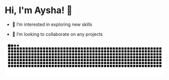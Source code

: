 # Hi, I'm Aysha! 👋
<!-- - 👋 Hi, I’m @Aysha-Fathima -->
- 👀 I’m interested in exploring new skills
<!-- - 🌱 I’m currently learning -->
- 💞️ I’m looking to collaborate on any projects
<!-- - 📫 How to reach me  -->
<!---
Aysha-Fathima/Aysha-Fathima is a ✨ special ✨ repository because its `README.md` (this file) appears on your GitHub profile.
You can click the Preview link to take a look at your changes.
--->

<!-- ![trophy](https://github-profile-trophy.vercel.app/?username=Aysha-Fathima) -->

<!-- [![GitHub Streak](https://github-readme-streak-stats.herokuapp.com?user=Aysha-Fathima&hide_border=true)](https://git.io/streak-stats) -->

<!-- [![GitHub Streak](https://streak-stats.demolab.com/?user=Aysha-Fathima&theme=dark)](https://git.io/streak-stats) -->


<!-- ![My Skills](https://skillicons.dev/icons?i=git,github,discord,bootstrap,c,tensorflow,html,css,tailwindcss,django,nodejs,react,php,flutter,wordpress,mongodb) -->
<!-- ![Top Langs](https://github-readme-stats.vercel.app/api/top-langs/?username=Aysha-Fathima&theme=tokyonight) -->

<!-- ![Kattni's GitHub stats](https://github-readme-stats.vercel.app/api?username=Aysha-Fathima) -->
<!-- <img src="https://github-readme-stats.vercel.app/api?username=Aysha-Fathima&show_icons=true&theme=dark"/> -->

<!--
<img height=50 src="https://cdn.jsdelivr.net/gh/devicons/devicon/icons/python/python-original.svg"/><img height=50 src="https://cdn.jsdelivr.net/gh/devicons/devicon/icons/java/java-original.svg"/><img height=50 src="https://cdn.jsdelivr.net/gh/devicons/devicon/icons/html5/html5-original.svg" /><img height=50 src="https://cdn.jsdelivr.net/gh/devicons/devicon/icons/css3/css3-original.svg" /><img height=50 src="https://cdn.jsdelivr.net/gh/devicons/devicon/icons/react/react-original.svg" /><img height=50 src="https://cdn.jsdelivr.net/gh/devicons/devicon/icons/git/git-plain.svg"/><img height=50 src="https://cdn.jsdelivr.net/gh/devicons/devicon/icons/github/github-original.svg"/><img height=50 src="https://cdn.jsdelivr.net/gh/devicons/devicon/icons/canva/canva-original.svg"/>

-->

<p align="center">
<img src="https://github.com/VishwaGauravIn/VishwaGauravIn/blob/output/github-contribution-grid-snake.svg">
</p>

<!-- [![](https://visitcount.itsvg.in/api?id=Aysha-Fathima&pretty=true)](https://github-visitor-counter-pro.vercel.app) -->
